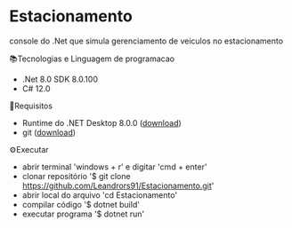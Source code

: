 # Estacionamento

console do .Net que simula gerenciamento de veiculos no estacionamento

📚Tecnologias e Linguagem de programacao
- .Net 8.0 SDK 8.0.100
- C# 12.0

📝Requisitos
- Runtime do .NET Desktop 8.0.0 ([download](https://dotnet.microsoft.com/pt-br/download/dotnet/8.0))
- git ([download](https://git-scm.com/downloads))

⚙️Executar
- abrir terminal 'windows + r' e digitar 'cmd + enter' 
- clonar repositório '$ git clone https://github.com/Leandrors91/Estacionamento.git'
- abrir local do arquivo 'cd Estacionamento'
- compilar código '$ dotnet build'
- executar programa '$ dotnet run'
